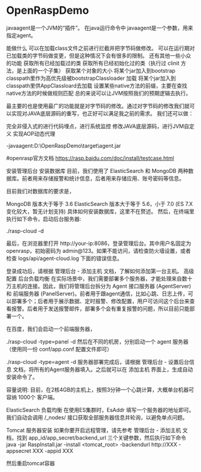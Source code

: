 # OpenRaspDemo
javaagent是一个JVM的“插件”。 在java运行命令中 javaagent是一个参数，用来指定agent。

能做什么
可以在加载class文件之前进行拦截并把字节码做修改。
可以在运行期对已加载类的字节码做变更，但是这种情况下会有很多的限制。
还有其他一些小众的功能
获取所有已经加载过的类
获取所有已经初始化过的类（执行过 clinit 方法，是上面的一个子集）
获取某个对象的大小
将某个jar加入到bootstrap classpath里作为高优先级被bootstrapClassloader 加载
将某个jar加入到classpath里供AppClassloard去加载
设置某些native方法的前缀，主要在查找native方法的时候做规则匹配
总的来说可以让JVM按照我们的预期逻辑去执行。

最主要的也是使用最广的功能就是对字节码的修改。通过对字节码的修改我们就可以实现对JAVA底层源码的重写，也正好可以满足我之前的需求。 我们还可以做：

完全非侵入式的进行代码埋点，进行系统监控
修改JAVA底层源码，进行JVM自定义
实现AOP动态代理


-javaagent:D:\OpenRaspDemo\target\agent.jar


#openrasp官方文档
https://rasp.baidu.com/doc/install/testcase.html

安装管理后台
安装数据库
目前，我们使用了 ElasticSearch 和 MongoDB 两种数据库。前者用来存储报警和统计信息，后者用来存储应用、账号密码等信息。

目前我们对数据库的要求是，

MongoDB 版本大于等于 3.6
ElasticSearch 版本大于等于 5.6，小于 7.0 (ES 7.X 变化较大，暂无计划支持)
具体如何安装数据库，这里不在赘述。
然后，在终端里执行如下命令，启动后台服务器:

./rasp-cloud -d

最后，在浏览器里打开 http://your-ip:8086，登录管理后台。其中用户名固定为 openrasp，初始密码为 admin@123。如果不能访问，请检查防火墙设置，或者检查 logs/api/agent-cloud.log 下面的错误信息。

登录成功后，请根据 管理后台 - 添加主机 文档，了解如何添加第一台主机。
高级配置
后台负载均衡
在实际场景中，我们需要部署多个服务器，才能处理来自数十万主机的连接。因此，我们将管理后台拆分为 Agent 接口服务器 (AgentServer) 和 前端服务器 (PanelServer)。前者用于跟agent通信，比如心跳、日志上传，可以部署多个；后者用于展示数据、定时报警、修改配置，用户可访问这个后台来查看报警。后者用于发送报警邮件，部署多个会有重复报警的问题，所以目前只能部署一个。

在百度，我们会启动一个前端服务器，

./rasp-cloud -type=panel -d
然后在不同的机房，分别启动一个 agent 服务器（使用同一份 conf/app.conf 配置文件即可）

./rasp-cloud -type=agent -d
服务器部署完成后，请根据 管理后台 - 设置后台信息 文档，将所有的Agent服务器填入。之后就可以在 添加主机 界面上，生成自动安装命令了。

容量说明: 目前，在2核4GB的主机上，按照3分钟一个心跳计算，大概单台机器可容纳 1000个 客户端。

ElasticSearch 负载均衡
在使用ES集群时，EsAddr 填写一个服务器的地址即可。我们自动会调用 /_nodes/ 接口获取全部服务器信息并轮询，以避免单点问题。

Tomcat 服务器安装
如果你要开启远程管理，请先参考 管理后台 - 添加主机 文档，找到 app_id/app_secret/backend_url 三个关键参数，然后执行如下命令
java -jar RaspInstall.jar -install <tomcat_root> -backendurl http://XXX -appsecret XXX -appid XXX

然后重启tomcat容器
